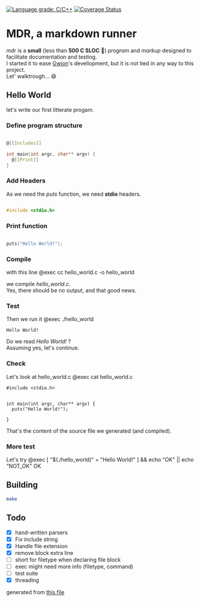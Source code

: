 [![Language grade: C/C++](https://img.shields.io/lgtm/grade/cpp/g/fennecdjay/mdr.svg?logo=lgtm&logoWidth=18)](https://lgtm.com/projects/g/fennecdjay/mdr/context:cpp)
[![Coverage Status](https://coveralls.io/repos/github/fennecdjay/mdr/badge.svg)](https://coveralls.io/github/fennecdjay/mdr)
# MDR, a markdown runner

mdr is a **small** (less than **500 C SLOC** :champagne:) *program* and *markup*
designed to facilitate documentation and testing.  
I started it to ease [Gwion](https://github.com/fennecdjay/gwion)'s devellopment,
but it is not tied in any way to this project.  
Let' walktrough... :smile:
## Hello World
let's write our first litterate progam.

### Define program structure
``` .c

@[[Includes]]

int main(int argc, char** argv) {
  @[[Print]]
}
```
### Add Headers
As we need the *puts* function, we need **stdio** headers.

``` .c  

#include <stdio.h>
```
### Print function
``` .c

puts("Hello World!");
```

### Compile
with this line @exec cc hello_world.c -o hello_world

we compile *hello_world.c*.  
Yes, there should be no output, and that good news.
### Test

Then we run it @exec ./hello_world
```  
Hello World!
```  


Do we read *Hello World!* ?  
Assuming yes, let's continue.

### Check
Let's look at hello_world.c @exec cat hello_world.c  

```
#include <stdio.h>


int main(int argc, char** argv) {
  puts("Hello World!");

}
```


That's the content of the source file we generated (and compiled).

### More test
Let's try @exec [ "$(./hello_world)" = "Hello World!" ] && echo "OK" || echo "NOT_OK"
OK

## Building
``` sh
make
```  

## Todo
  * [x] hand-written parsers
  * [x] Fix include string
  * [x] Handle file extension
  * [x] remove block extra line
  * [ ] short for filetype when declaring file block
  * [ ] exec might need more info (filetype, command)
  * [ ] test suite
  * [x] threading

generated from [this file](https://github.com/fennecdjay/mdr/blob/master/README.mdr)
